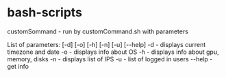 # bash-scripts
customSommand - run by customCommand.sh with parameters

List of parameters:
[-d] [-o] [-h] [-n] [-u] [--help]
-d - displays current timezone and date
-o - displays info about OS
-h - displays info about gpu, memory, disks
-n - displays list of IPS
-u - list of logged in users
--help - get info
 
